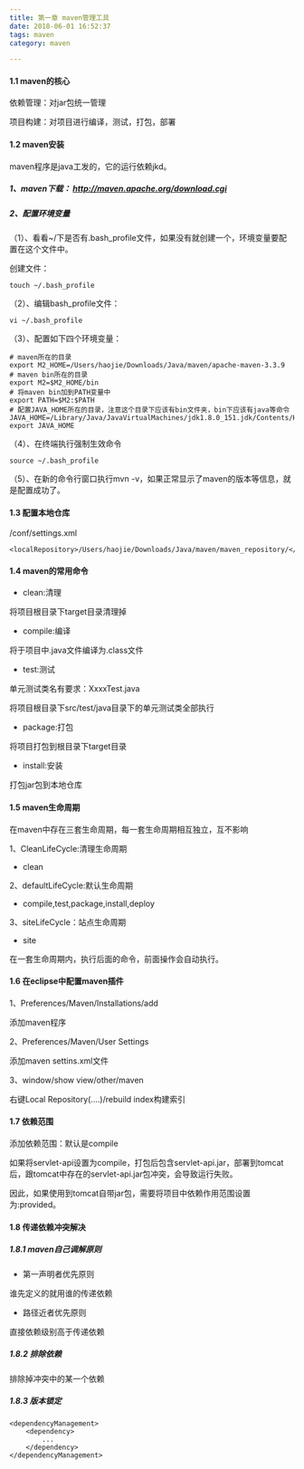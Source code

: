 ```yaml
---
title: 第一章 maven管理工具
date: 2018-06-01 16:52:37
tags: maven
category: maven

---
```


#### 1.1 maven的核心

依赖管理：对jar包统一管理

项目构建：对项目进行编译，测试，打包，部署

#### 1.2 maven安装

maven程序是java工发的，它的运行依赖jkd。

##### 1、maven下载： http://maven.apache.org/download.cgi

##### 2、配置环境变量

（1）、看看~/下是否有.bash_profile文件，如果没有就创建一个，环境变量要配置在这个文件中。

创建文件：

	touch ~/.bash_profile 

（2）、编辑bash_profile文件：

	vi ~/.bash_profile  

（3）、配置如下四个环境变量：
	
	# maven所在的目录  
	export M2_HOME=/Users/haojie/Downloads/Java/maven/apache-maven-3.3.9  
	# maven bin所在的目录  
	export M2=$M2_HOME/bin  
	# 将maven bin加到PATH变量中  
	export PATH=$M2:$PATH  
	# 配置JAVA_HOME所在的目录，注意这个目录下应该有bin文件夹，bin下应该有java等命令  
	JAVA_HOME=/Library/Java/JavaVirtualMachines/jdk1.8.0_151.jdk/Contents/Home
	export JAVA_HOME  

（4）、在终端执行强制生效命令

	source ~/.bash_profile  
	
（5）、在新的命令行窗口执行mvn -v，如果正常显示了maven的版本等信息，就是配置成功了。


#### 1.3 配置本地仓库

/conf/settings.xml
	
	<localRepository>/Users/haojie/Downloads/Java/maven/maven_repository/</localRepository>

#### 1.4 maven的常用命令


*	clean:清理

将项目根目录下target目录清理掉

*	compile:编译

将于项目中.java文件编译为.class文件

*	test:测试

单元测试类名有要求：XxxxTest.java

将项目根目录下src/test/java目录下的单元测试类全部执行

*	package:打包

将项目打包到根目录下target目录

*	install:安装

打包jar包到本地仓库

#### 1.5 maven生命周期

在maven中存在三套生命周期，每一套生命周期相互独立，互不影响

1、CleanLifeCycle:清理生命周期

*	clean

2、defaultLifeCycle:默认生命周期

*	compile,test,package,install,deploy

3、siteLifeCycle：站点生命周期

*	site

在一套生命周期内，执行后面的命令，前面操作会自动执行。

#### 1.6 在eclipse中配置maven插件

1、Preferences/Maven/Installations/add

添加maven程序

2、Preferences/Maven/User Settings 

添加maven settins.xml文件

3、window/show view/other/maven

右键Local Repository(....)/rebuild index构建索引

#### 1.7 依赖范围

添加依赖范围：默认是compile

如果将servlet-api设置为compile，打包后包含servlet-api.jar，部署到tomcat后，跟tomcat中存在的servlet-api.jar包冲突，会导致运行失败。

因此，如果使用到tomcat自带jar包，需要将项目中依赖作用范围设置为:provided。

#### 1.8 传递依赖冲突解决

##### 1.8.1 maven自己调解原则

*	第一声明者优先原则

谁先定义的就用谁的传递依赖

*	路径近者优先原则

直接依赖级别高于传递依赖

##### 1.8.2 排除依赖

排除掉冲突中的某一个依赖

##### 1.8.3 版本锁定

	<dependencyManagement>
		<dependency>
			...		
		</dependency>
	</dependencyManagement>


